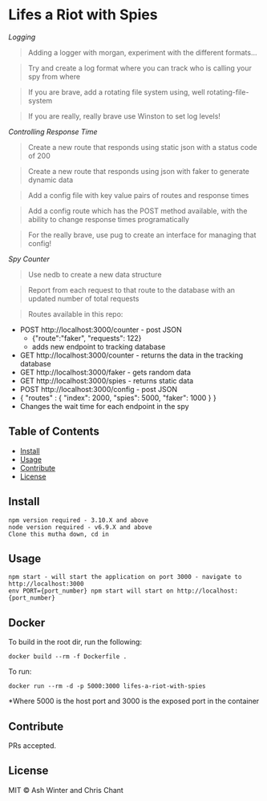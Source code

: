 # Lifes a Riot with Spies

_Logging_

> Adding a logger with morgan, experiment with the different formats...

> Try and create a log format where you can track who is calling your spy from where

> If you are brave, add a rotating file system using, well rotating-file-system

> If you are really, really brave use Winston to set log levels!

_Controlling Response Time_

> Create a new route that responds using static json with a status code of 200

> Create a new route that responds using json with faker to generate dynamic data

> Add a config file with key value pairs of routes and response times

> Add a config route which has the POST method available, with the ability to change response times programatically

> For the really brave, use pug to create an interface for managing that config!

_Spy Counter_

> Use nedb to create a new data structure

> Report from each request to that route to the database with an updated number of total requests

> Routes available in this repo:

* POST http://localhost:3000/counter - post JSON
    * {"route":"faker", "requests": 122}
    * adds new endpoint to tracking database
* GET http://localhost:3000/counter - returns the data in the tracking database
* GET http://localhost:3000/faker - gets random data
* GET http://localhost:3000/spies - returns static data
* POST http://localhost:3000/config - post JSON
* {
    "routes" : {
    	"index": 2000,
    	"spies": 5000,
    	"faker": 1000
    }
}
* Changes the wait time for each endpoint in the spy

## Table of Contents

- [Install](#install)
- [Usage](#usage)
- [Contribute](#contribute)
- [License](#license)

## Install

```
npm version required - 3.10.X and above
node version required - v6.9.X and above
Clone this mutha down, cd in

```

## Usage

```
npm start - will start the application on port 3000 - navigate to http://localhost:3000
env PORT={port_number} npm start will start on http://localhost:{port_number}

```

## Docker

To build in the root dir, run the following:

```
docker build --rm -f Dockerfile .
```

To run:

```
docker run --rm -d -p 5000:3000 lifes-a-riot-with-spies
```
*Where 5000 is the host port and 3000 is the exposed port in the container


## Contribute

PRs accepted.

## License

MIT © Ash Winter and Chris Chant